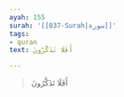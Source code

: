 ```yaml
---
ayah: 155
surah: '[[037-Surah|سورة]]'
tags:
- quran
text: أَفَلَا تَذَكَّرُونَ

---
```

> أَفَلَا تَذَكَّرُونَ
